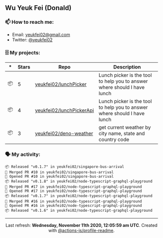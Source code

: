 ## Wu Yeuk Fei (Donald)

### 📫 How to reach me:

- Email: [yeukfei02@gmail.com](yeukfei02@gmail.com)
- Twitter: [@yeukfei02](https://twitter.com/yeukfei02)

### 🗄 My projects:

|*|Stars|Repo|Description|
|---|---|---|---|
| 📦 | 5 | [yeukfei02/lunchPicker](https://github.com/yeukfei02/lunchPicker) | Lunch picker is the tool to help you to answer where should I have lunch |
| 📦 | 4 | [yeukfei02/lunchPickerApi](https://github.com/yeukfei02/lunchPickerApi) | Lunch picker is the tool to help you to answer where should I have lunch |
| 📦 | 3 | [yeukfei02/deno-weather](https://github.com/yeukfei02/deno-weather) | get current weather by city name, state and country code |

### 🗣 My activity:

```
📦 Released "v0.1.7" in yeukfei02/singapore-bus-arrival
🎉 Merged PR #10 in yeukfei02/singapore-bus-arrival
💪 Opened PR #10 in yeukfei02/singapore-bus-arrival
📦 Released "v0.1.8" in yeukfei02/node-typescript-graphql-playground
🎉 Merged PR #17 in yeukfei02/node-typescript-graphql-playground
💪 Opened PR #17 in yeukfei02/node-typescript-graphql-playground
📦 Released "v0.1.7" in yeukfei02/node-typescript-graphql-playground
🎉 Merged PR #16 in yeukfei02/node-typescript-graphql-playground
💪 Opened PR #16 in yeukfei02/node-typescript-graphql-playground
📦 Released "v0.1.6" in yeukfei02/node-typescript-graphql-playground
```

<!-- <img src="https://github-readme-stats.vercel.app/api?username=yeukfei02&show_icons=true&count_private=true&theme=radical" />

<img src="https://github-readme-stats.vercel.app/api/top-langs/?username=yeukfei02&theme=radical" /> -->

---

<p align="center">Last refresh: <b>Wednesday, November 11th 2020, 12:05:59 am UTC</b>. Created with <a href=https://github.com/marketplace/actions/profile-readme>@actions-js/profile-readme</a>.</p>
